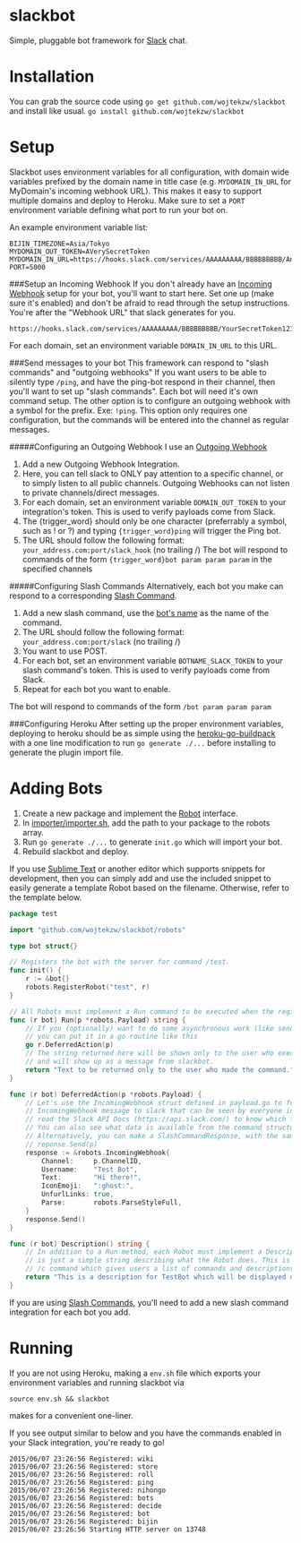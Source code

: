 slackbot
===========
Simple, pluggable bot framework for [Slack](https://www.slack.com) chat.

Installation
============
You can grab the source code using `go get github.com/wojtekzw/slackbot` and install like usual. `go install github.com/wojtekzw/slackbot`

Setup
=====
Slackbot uses environment variables for all configuration, with domain wide variables prefixed by the domain name in title case (e.g. `MYDOMAIN_IN_URL` for MyDomain's incoming webhook URL). This makes it easy to support multiple domains and deploy to Heroku. Make sure to set a `PORT` environment variable defining what port to run your bot on.

An example environment variable list:
```
BIJIN_TIMEZONE=Asia/Tokyo
MYDOMAIN_OUT_TOKEN=AVerySecretToken
MYDOMAIN_IN_URL=https://hooks.slack.com/services/AAAAAAAAA/BBBBBBBBB/AnotherVerySecretToken
PORT=5000
```

###Setup an Incoming Webhook
If you don't already have an [Incoming Webhook](https://my.slack.com/services/new/incoming-webhook) setup for your bot, you'll want to start here.  Set one up (make sure it's enabled) and don't be afraid to read through the setup instructions.  You're after the "Webhook URL" that slack generates for you.
```
https://hooks.slack.com/services/AAAAAAAAA/BBBBBBBBB/YourSecretToken123456789
```

For each domain, set an environment variable `DOMAIN_IN_URL` to this URL.

###Send messages to your bot
This framework can respond to "slash commands" and "outgoing webhooks"  If you want users to be able to silently type `/ping`, and have the ping-bot respond in their channel, then you'll want to set up "slash commands".  Each bot will need it's own command setup.  The other option is to configure an outgoing webhook with a symbol for the prefix. Exe: `!ping`.  This option only requires one configuration, but the commands will be entered into the channel as regular messages.

#####Configuring an Outgoing Webhook
I use an [Outgoing Webhook](https://my.slack.com/services/new/outgoing-webhook)

1. Add a new Outgoing Webhook Integration.
2. Here, you can tell slack to ONLY pay attention to a specific channel, or to simply listen to all public channels.  Outgoing Webhooks can not listen to private channels/direct messages.
3. For each domain, set an environment variable `DOMAIN_OUT_TOKEN` to your integration's token. This is used to verify payloads come from Slack.
4. The {trigger_word} should only be one character (preferrably a symbol, such as ! or ?) and typing `{trigger_word}ping` will trigger the Ping bot.
5. The URL should follow the following format: `your_address.com:port/slack_hook` (no trailing /)
The bot will respond to commands of the form `{trigger_word}bot param param param` in the specified channels

#####Configuring Slash Commands
Alternatively, each bot you make can respond to a corresponding [Slash Command](https://my.slack.com/services/new/slash-commands).

1. Add a new slash command, use the [bot's name](https://github.com/wojtekzw/slackbot/tree/master/robots) as the name of the command.
2. The URL should follow the following format: `your_address.com:port/slack` (no trailing /)
3. You want to use POST.
4. For each bot, set an environment variable `BOTNAME_SLACK_TOKEN` to your slash command's token. This is used to verify payloads come from Slack.
5. Repeat for each bot you want to enable.

The bot will respond to commands of the form `/bot param param param`

###Configuring Heroku
After setting up the proper environment variables, deploying to heroku should be as simple using the [heroku-go-buildpack](https://github.com/trinchan/heroku-buildpack-go) with a one line modification to run `go generate ./...` before installing to generate the plugin import file.

Adding Bots
===========
1. Create a new package and implement the [Robot](https://github.com/wojtekzw/slackbot/tree/master/robots/robot.go) interface.
2. In [importer/importer.sh](https://github.com/wojtekzw/slackbot/tree/master/importer/importer.sh), add the path to your package to the robots array.
3. Run `go generate ./...` to generate `init.go` which will import your bot.
4. Rebuild slackbot and deploy.

If you use [Sublime Text](http://www.sublimetext.com/) or another editor which supports snippets for development, then you can simply add and use the included snippet to easily generate a template Robot based on the filename. Otherwise, refer to the template below.

```go
package test

import "github.com/wojtekzw/slackbot/robots"

type bot struct{}

// Registers the bot with the server for command /test.
func init() {
	r := &bot{}
	robots.RegisterRobot("test", r)
}

// All Robots must implement a Run command to be executed when the registered command is received.
func (r bot) Run(p *robots.Payload) string {
	// If you (optionally) want to do some asynchronous work (like sending API calls to slack)
	// you can put it in a go routine like this
	go r.DeferredAction(p)
	// The string returned here will be shown only to the user who executed the command
	// and will show up as a message from slackbot.
	return "Text to be returned only to the user who made the command."
}

func (r bot) DeferredAction(p *robots.Payload) {
	// Let's use the IncomingWebhook struct defined in payload.go to form and send an
	// IncomingWebhook message to slack that can be seen by everyone in the room. You can
	// read the Slack API Docs (https://api.slack.com/) to know which fields are required, etc.
	// You can also see what data is available from the command structure in definitions.go
	// Alternatively, you can make a SlashCommandResponse, with the same fields, and call
	// reponse.Send(p)
	response := &robots.IncomingWebhook{
		Channel:     p.ChannelID,
		Username:    "Test Bot",
		Text:        "Hi there!",
		IconEmoji:   ":ghost:",
		UnfurlLinks: true,
		Parse:       robots.ParseStyleFull,
	}
	response.Send()
}

func (r bot) Description() string {
	// In addition to a Run method, each Robot must implement a Description method which
	// is just a simple string describing what the Robot does. This is used in the included
	// /c command which gives users a list of commands and descriptions
	return "This is a description for TestBot which will be displayed on /bots"
}

```

If you are using [Slash Commands](https://my.slack.com/services/new/slash-commands), you'll need to add a new slash command integration for each bot you add.

Running
=======
If you are not using Heroku, making a `env.sh` file which exports your environment variables and running slackbot via
```
source env.sh && slackbot
```
makes for a convenient one-liner.

If you see output similar to below and you have the commands enabled in your Slack integration, you're ready to go!
```
2015/06/07 23:26:56 Registered: wiki
2015/06/07 23:26:56 Registered: store
2015/06/07 23:26:56 Registered: roll
2015/06/07 23:26:56 Registered: ping
2015/06/07 23:26:56 Registered: nihongo
2015/06/07 23:26:56 Registered: bots
2015/06/07 23:26:56 Registered: decide
2015/06/07 23:26:56 Registered: bot
2015/06/07 23:26:56 Registered: bijin
2015/06/07 23:26:56 Starting HTTP server on 13748
```
